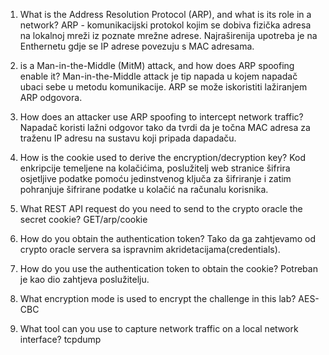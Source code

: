 1. What is the Address Resolution Protocol (ARP), and what is its role in a network?
ARP - komunikacijski protokol kojim se dobiva fizička adresa na lokalnoj mreži iz poznate mrežne adrese. Najraširenija upotreba je na Enthernetu gdje se IP adrese povezuju s MAC adresama.

2.  is a Man-in-the-Middle (MitM) attack, and how does ARP spoofing enable it?
Man-in-the-Middle attack je tip napada u kojem napadač ubaci sebe u metodu komunikacije. ARP se može iskoristiti lažiranjem ARP odgovora.
 
3. How does an attacker use ARP spoofing to intercept network traffic?
Napadač koristi lažni odgovor tako da tvrdi da je točna MAC adresa za traženu IP adresu na sustavu koji pripada dapadaču.

4. How is the cookie used to derive the encryption/decryption key?
Kod enkripcije temeljene na kolačićima, poslužitelj web stranice šifrira osjetljive podatke pomoću jedinstvenog ključa za šifriranje i zatim pohranjuje šifrirane podatke u kolačić na računalu korisnika.

5. What REST API request do you need to send to the crypto oracle the secret cookie?
GET/arp/cookie

6. How do you obtain the authentication token?
Tako da ga zahtjevamo od crypto oracle servera sa ispravnim akridetacijama(credentials).

7. How do you use the authentication token to obtain the cookie?
Potreban je kao dio zahtjeva poslužitelju.

8. What encryption mode is used to encrypt the challenge in this lab?
AES-CBC

9. What tool can you use to capture network traffic on a local network interface?
tcpdump

